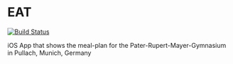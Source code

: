 EAT
===
[![Build Status](https://travis-ci.org/lukaskollmer/EAT.svg?branch=master)](https://travis-ci.org/lukaskollmer/EAT)


iOS App that shows the meal-plan for the Pater-Rupert-Mayer-Gymnasium in Pullach, Munich, Germany
